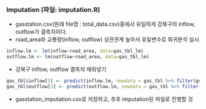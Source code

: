 ### Imputation (파일: imputation.R)
- gasstation.csv(원래 file명 : total_data.csv)중에서 유일하게 강북구의 inflow, outflow가 결측치이다.
- road_area와 교통량(inflow, outflow) 상관관계 높아서 유일변수로 회귀분석 실시
```r
inflow.lm <- lm(inflow~road_area, data=gas_tbl_lm)
outflow.lm <- lm(outflow~road_area, data=gas_tbl_lm)
```
- 강북구 inflow, outflow 결측치 채워넣기
```r
gas_tbl$inflow[3] <- predict(inflow.lm, newdata = gas_tbl %>% filter(gu == '강북구') %>% select(-gu))
gas_tbl$outflow[3] <- predict(outflow.lm, newdata = gas_tbl %>% filter(gu == '강북구') %>% select(-gu))
```
- gasstation_imputation.csv로 저장하고, 추후 imputation된 파일로 진행할 것
